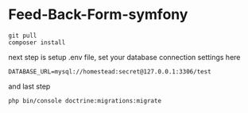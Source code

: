 # Feed-Back-Form-symfony

```
git pull
composer install
```

next step is setup .env file,
set your database connection settings here

```
DATABASE_URL=mysql://homestead:secret@127.0.0.1:3306/test
```
and last step
```
php bin/console doctrine:migrations:migrate
```
